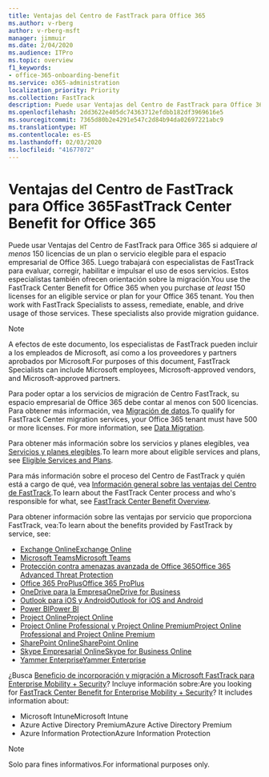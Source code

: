 ```yaml
---
title: Ventajas del Centro de FastTrack para Office 365
ms.author: v-rberg
author: v-rberg-msft
manager: jimmuir
ms.date: 2/04/2020
ms.audience: ITPro
ms.topic: overview
f1_keywords:
- office-365-onboarding-benefit
ms.service: o365-administration
localization_priority: Priority
ms.collection: FastTrack
description: Puede usar Ventajas del Centro de FastTrack para Office 365 si adquiere al menos 150 licencias de un plan o servicio elegible para el espacio empresarial de Office 365. Luego trabajará con especialistas de FastTrack para evaluar, corregir, habilitar e impulsar el uso de esos servicios. Estos especialistas también ofrecen orientación sobre la migración.
ms.openlocfilehash: 2dd3622e405dc74363712efdbb182df3969616e5
ms.sourcegitcommit: 7365d80b2e4291e547c2d84b94da02697221abc9
ms.translationtype: HT
ms.contentlocale: es-ES
ms.lasthandoff: 02/03/2020
ms.locfileid: "41677072"
---
```

# <a name="fasttrack-center-benefit-for-office-365"></a><span data-ttu-id="a39f2-105">Ventajas del Centro de FastTrack para Office 365</span><span class="sxs-lookup"><span data-stu-id="a39f2-105">FastTrack Center Benefit for Office 365</span></span>

<span data-ttu-id="a39f2-p102">Puede usar Ventajas del Centro de FastTrack para Office 365 si adquiere *al menos* 150 licencias de un plan o servicio elegible para el espacio empresarial de Office 365. Luego trabajará con especialistas de FastTrack para evaluar, corregir, habilitar e impulsar el uso de esos servicios. Estos especialistas también ofrecen orientación sobre la migración.</span><span class="sxs-lookup"><span data-stu-id="a39f2-p102">You use the FastTrack Center Benefit for Office 365 when you purchase  *at least*  150 licenses for an eligible service or plan for your Office 365 tenant. You then work with FastTrack Specialists to assess, remediate, enable, and drive usage of those services. These specialists also provide migration guidance.</span></span> 
  
> [!NOTE]
> <span data-ttu-id="a39f2-109">A efectos de este documento, los especialistas de FastTrack pueden incluir a los empleados de Microsoft, así como a los proveedores y partners aprobados por Microsoft.</span><span class="sxs-lookup"><span data-stu-id="a39f2-109">For purposes of this document, FastTrack Specialists can include Microsoft employees, Microsoft-approved vendors, and Microsoft-approved partners.</span></span> 
  
<span data-ttu-id="a39f2-p103">Para poder optar a los servicios de migración de Centro FastTrack, su espacio empresarial de Office 365 debe contar al menos con 500 licencias. Para obtener más información, vea [Migración de datos](O365-data-migration.md).</span><span class="sxs-lookup"><span data-stu-id="a39f2-p103">To qualify for FastTrack Center migration services, your Office 365 tenant must have 500 or more licenses. For more information, see [Data Migration](O365-data-migration.md).</span></span>
  
<span data-ttu-id="a39f2-112">Para obtener más información sobre los servicios y planes elegibles, vea [Servicios y planes elegibles](M365-eligible-services-and-plans.md).</span><span class="sxs-lookup"><span data-stu-id="a39f2-112">To learn more about eligible services and plans, see [Eligible Services and Plans](M365-eligible-services-and-plans.md).</span></span>
  
<span data-ttu-id="a39f2-113">Para más información sobre el proceso del Centro de FastTrack y quién está a cargo de qué, vea [Información general sobre las ventajas del Centro de FastTrack](O365-fasttrack-benefit-overview.md).</span><span class="sxs-lookup"><span data-stu-id="a39f2-113">To learn about the FastTrack Center process and who's responsible for what, see [FastTrack Center Benefit Overview](O365-fasttrack-benefit-overview.md).</span></span>

<span data-ttu-id="a39f2-114">Para obtener información sobre las ventajas por servicio que proporciona FastTrack, vea:</span><span class="sxs-lookup"><span data-stu-id="a39f2-114">To learn about the benefits provided by FastTrack by service, see:</span></span>

- [<span data-ttu-id="a39f2-115">Exchange Online</span><span class="sxs-lookup"><span data-stu-id="a39f2-115">Exchange Online</span></span>](O365-fasttrack-responsibilities.md#exchange-online)
- [<span data-ttu-id="a39f2-116">Microsoft Teams</span><span class="sxs-lookup"><span data-stu-id="a39f2-116">Microsoft Teams</span></span>](O365-fasttrack-responsibilities.md#microsoft-teams)
- [<span data-ttu-id="a39f2-117">Protección contra amenazas avanzada de Office 365</span><span class="sxs-lookup"><span data-stu-id="a39f2-117">Office 365 Advanced Threat Protection</span></span>](O365-fasttrack-responsibilities.md#office-365-advanced-threat-protection)
- [<span data-ttu-id="a39f2-118">Office 365 ProPlus</span><span class="sxs-lookup"><span data-stu-id="a39f2-118">Office 365 ProPlus</span></span>](O365-fasttrack-responsibilities.md#office-365-proplus)
- [<span data-ttu-id="a39f2-119">OneDrive para la Empresa</span><span class="sxs-lookup"><span data-stu-id="a39f2-119">OneDrive for Business</span></span>](O365-fasttrack-responsibilities.md#onedrive-for-business)
- [<span data-ttu-id="a39f2-120">Outlook para iOS y Android</span><span class="sxs-lookup"><span data-stu-id="a39f2-120">Outlook for iOS and Android</span></span>](O365-fasttrack-responsibilities.md#outlook-for-ios-and-android)
- [<span data-ttu-id="a39f2-121">Power BI</span><span class="sxs-lookup"><span data-stu-id="a39f2-121">Power BI</span></span>](O365-fasttrack-responsibilities.md#power-bi)
- [<span data-ttu-id="a39f2-122">Project Online</span><span class="sxs-lookup"><span data-stu-id="a39f2-122">Project Online</span></span>](O365-fasttrack-responsibilities.md#project-online)
- [<span data-ttu-id="a39f2-123">Project Online Professional y Project Online Premium</span><span class="sxs-lookup"><span data-stu-id="a39f2-123">Project Online Professional and Project Online Premium</span></span>](O365-fasttrack-responsibilities.md#project-online-professional-and-project-online-premium)
- [<span data-ttu-id="a39f2-124">SharePoint Online</span><span class="sxs-lookup"><span data-stu-id="a39f2-124">SharePoint Online</span></span>](O365-fasttrack-responsibilities.md#sharepoint-online)
- [<span data-ttu-id="a39f2-125">Skype Empresarial Online</span><span class="sxs-lookup"><span data-stu-id="a39f2-125">Skype for Business Online</span></span>](O365-fasttrack-responsibilities.md#skype-for-business-online)
- [<span data-ttu-id="a39f2-126">Yammer Enterprise</span><span class="sxs-lookup"><span data-stu-id="a39f2-126">Yammer Enterprise</span></span>](O365-fasttrack-responsibilities.md#yammer-enterprise)
  
<span data-ttu-id="a39f2-p104">¿Busca [Beneficio de incorporación y migración a Microsoft FastTrack para Enterprise Mobility + Security](EMS-fasttrack-benefit-for-EMS.md)? Incluye información sobre:</span><span class="sxs-lookup"><span data-stu-id="a39f2-p104">Are you looking for [FastTrack Center Benefit for Enterprise Mobility + Security](EMS-fasttrack-benefit-for-EMS.md)? It includes information about:</span></span>
  
- <span data-ttu-id="a39f2-129">Microsoft Intune</span><span class="sxs-lookup"><span data-stu-id="a39f2-129">Microsoft Intune</span></span>    
- <span data-ttu-id="a39f2-130">Azure Active Directory Premium</span><span class="sxs-lookup"><span data-stu-id="a39f2-130">Azure Active Directory Premium</span></span> 
- <span data-ttu-id="a39f2-131">Azure Information Protection</span><span class="sxs-lookup"><span data-stu-id="a39f2-131">Azure Information Protection</span></span>
    
> [!NOTE]
> <span data-ttu-id="a39f2-132">Solo para fines informativos.</span><span class="sxs-lookup"><span data-stu-id="a39f2-132">For informational purposes only.</span></span> 
